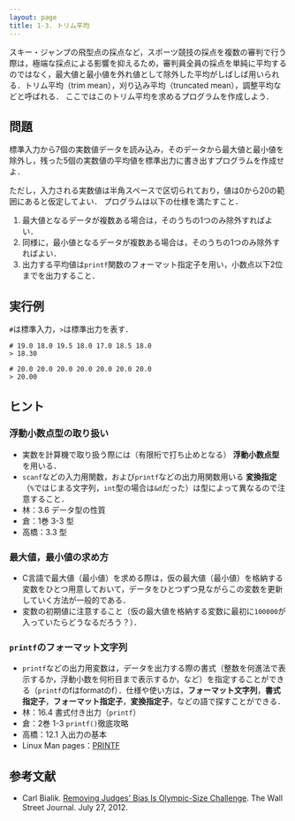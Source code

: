 ```yaml
---
layout: page
title: 1-3. トリム平均
---
```


スキー・ジャンプの飛型点の採点など，スポーツ競技の採点を複数の審判で行う際は，極端な採点による影響を抑えるため，審判員全員の採点を単純に平均するのではなく，最大値と最小値を外れ値として除外した平均がしばしば用いられる．トリム平均（trim mean），刈り込み平均（truncated mean），調整平均などと呼ばれる．
ここではこのトリム平均を求めるプログラムを作成しよう．

## 問題

標準入力から7個の実数値データを読み込み，そのデータから最大値と最小値を除外し，残った5個の実数値の平均値を標準出力に書き出すプログラムを作成せよ．

ただし，入力される実数値は半角スペースで区切られており，値は$0$から$20$の範囲にあると仮定してよい．
プログラムは以下の仕様を満たすこと．

1. 最大値となるデータが複数ある場合は，そのうちの1つのみ除外すればよい．
1. 同様に，最小値となるデータが複数ある場合は，そのうちの1つのみ除外すればよい．
1. 出力する平均値は`printf`関数のフォーマット指定子を用い，小数点以下2位までを出力すること．

## 実行例

`#`は標準入力，`>`は標準出力を表す．

```
# 19.0 18.0 19.5 18.0 17.0 18.5 18.0
> 18.30
```

```
# 20.0 20.0 20.0 20.0 20.0 20.0 20.0
> 20.00
```

## ヒント

### 浮動小数点型の取り扱い

- 実数を計算機で取り扱う際には（有限桁で打ち止めとなる） **浮動小数点型** を用いる．
- `scanf`などの入力用関数，および`printf`などの出力用関数用いる **変換指定**（`%`ではじまる文字列，`int`型の場合は`&d`だった）は型によって異なるので注意すること．
- 林：3.6 データ型の性質
- 倉：1巻 3-3 型
- 高橋：3.3 型

### 最大値，最小値の求め方

- C言語で最大値（最小値）を求める際は，仮の最大値（最小値）を格納する変数をひとつ用意しておいて，データをひとつずつ見ながらこの変数を更新していく方法が一般的である．
- 変数の初期値に注意すること（仮の最大値を格納する変数に最初に`100000`が入っていたらどうなるだろう？）．

### `printf`のフォーマット文字列

- `printf`などの出力用変数は，データを出力する際の書式（整数を何進法で表示するか，浮動小数を何桁目まで表示するか，など）を指定することができる（`printf`のfはformatのf）．仕様や使い方は，**フォーマット文字列**，**書式指定子**，**フォーマット指定子**，**変換指定子**，などの語で探すことができる．
- 林：16.4 書式付き出力（`printf`）
- 倉：2巻 1-3 `printf()`徹底攻略
- 高橋：12.1 入出力の基本
- Linux Man pages：[PRINTF](https://linuxjm.osdn.jp/html/LDP_man-pages/man3/printf.3.html)

## 参考文献

+ Carl Bialik. [Removing Judges' Bias Is Olympic-Size Challenge](http://www.wsj.com/news/articles/SB10000872396390443477104577551253521597214). The Wall Street Journal. July 27, 2012.
